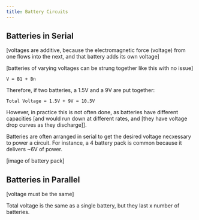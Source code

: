 ```yaml
---
title: Battery Circuits
---
```







## Batteries in Serial

[voltages are additive, because the electromagnetic force (voltage) from one flows into the next, and that battery adds its own voltage]

[batteries of varying voltages can be strung together like this with no issue]


```
V = B1 + Bn
```

Therefore, if two batteries, a 1.5V and a 9V are put together:

```
Total Voltage = 1.5V + 9V = 10.5V
```

However, in practice this is not often done, as batteries have different capacities [and would run down at different rates, and [they have voltage drop curves as they discharge]].

Batteries are often arranged in serial to get the desired voltage necxessary to power a circuit. For instance, a 4 battery pack is common because it delivers ~6V of power.

[image of battery pack]

## Batteries in Parallel

[voltage must be the same]

Total voltage is the same as a single battery, but they last x number of batteries.